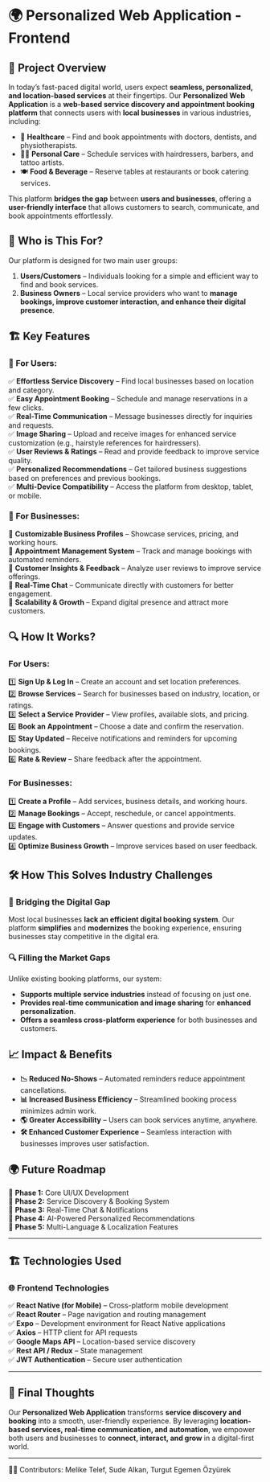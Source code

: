 # 🌍 Personalized Web Application - Frontend

## 📌 Project Overview
In today’s fast-paced digital world, users expect **seamless, personalized, and location-based services** at their fingertips. Our **Personalized Web Application** is a **web-based service discovery and appointment booking platform** that connects users with **local businesses** in various industries, including:

- 🏥 **Healthcare** – Find and book appointments with doctors, dentists, and physiotherapists.
- 💇‍♀️ **Personal Care** – Schedule services with hairdressers, barbers, and tattoo artists.
- 🍽️ **Food & Beverage** – Reserve tables at restaurants or book catering services.

This platform **bridges the gap** between **users and businesses**, offering a **user-friendly interface** that allows customers to search, communicate, and book appointments effortlessly.

## 🎯 Who is This For?
Our platform is designed for two main user groups:

1. **Users/Customers** – Individuals looking for a simple and efficient way to find and book services.
2. **Business Owners** – Local service providers who want to **manage bookings, improve customer interaction, and enhance their digital presence**.

## 🏗️ Key Features
### 🌟 For Users:
✅ **Effortless Service Discovery** – Find local businesses based on location and category.  
✅ **Easy Appointment Booking** – Schedule and manage reservations in a few clicks.  
✅ **Real-Time Communication** – Message businesses directly for inquiries and requests.  
✅ **Image Sharing** – Upload and receive images for enhanced service customization (e.g., hairstyle references for hairdressers).  
✅ **User Reviews & Ratings** – Read and provide feedback to improve service quality.  
✅ **Personalized Recommendations** – Get tailored business suggestions based on preferences and previous bookings.  
✅ **Multi-Device Compatibility** – Access the platform from desktop, tablet, or mobile.  

### 🏢 For Businesses:
🔹 **Customizable Business Profiles** – Showcase services, pricing, and working hours.  
🔹 **Appointment Management System** – Track and manage bookings with automated reminders.  
🔹 **Customer Insights & Feedback** – Analyze user reviews to improve service offerings.  
🔹 **Real-Time Chat** – Communicate directly with customers for better engagement.  
🔹 **Scalability & Growth** – Expand digital presence and attract more customers.  

## 🔍 How It Works?
### **For Users:**
1️⃣ **Sign Up & Log In** – Create an account and set location preferences.  
2️⃣ **Browse Services** – Search for businesses based on industry, location, or ratings.  
3️⃣ **Select a Service Provider** – View profiles, available slots, and pricing.  
4️⃣ **Book an Appointment** – Choose a date and confirm the reservation.  
5️⃣ **Stay Updated** – Receive notifications and reminders for upcoming bookings.  
6️⃣ **Rate & Review** – Share feedback after the appointment.  

### **For Businesses:**
1️⃣ **Create a Profile** – Add services, business details, and working hours.  
2️⃣ **Manage Bookings** – Accept, reschedule, or cancel appointments.  
3️⃣ **Engage with Customers** – Answer questions and provide service updates.  
4️⃣ **Optimize Business Growth** – Improve services based on user feedback.  

## 🛠️ How This Solves Industry Challenges
### 🚀 **Bridging the Digital Gap**
Most local businesses **lack an efficient digital booking system**. Our platform **simplifies** and **modernizes** the booking experience, ensuring businesses stay competitive in the digital era.

### 🔍 **Filling the Market Gaps**
Unlike existing booking platforms, our system:
- **Supports multiple service industries** instead of focusing on just one.
- **Provides real-time communication and image sharing** for **enhanced personalization**.
- **Offers a seamless cross-platform experience** for both businesses and customers.

  
## 📈 Impact & Benefits
- **📉 Reduced No-Shows** – Automated reminders reduce appointment cancellations.
- **📊 Increased Business Efficiency** – Streamlined booking process minimizes admin work.
- **🌎 Greater Accessibility** – Users can book services anytime, anywhere.
- **🛠️ Enhanced Customer Experience** – Seamless interaction with businesses improves user satisfaction.

## 🌍 Future Roadmap
🔄 **Phase 1:** Core UI/UX Development  
🔄 **Phase 2:** Service Discovery & Booking System   
🔄 **Phase 3:** Real-Time Chat & Notifications   
🔄 **Phase 4:** AI-Powered Personalized Recommendations  
🔄 **Phase 5:** Multi-Language & Localization Features 

---
## 🏗️ Technologies Used  
### 🌐 **Frontend Technologies**  
✅ **React Native (for Mobile)** – Cross-platform mobile development  
✅ **React Router** – Page navigation and routing management  
✅ **Expo** – Development environment for React Native applications  
✅ **Axios** – HTTP client for API requests  
✅ **Google Maps API** – Location-based service discovery  
✅ **Rest API / Redux** – State management  
✅ **JWT Authentication** – Secure user authentication  

-----

## 📝 Final Thoughts
Our **Personalized Web Application** transforms **service discovery and booking** into a smooth, user-friendly experience. By leveraging **location-based services, real-time communication, and automation**, we empower both users and businesses to **connect, interact, and grow** in a digital-first world.


---


👨‍💻 Contributors: Melike Telef, Sude Alkan, Turgut Egemen Özyürek  

